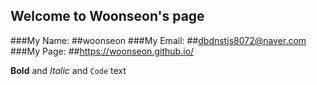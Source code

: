 ## Welcome to Woonseon's page

###My Name: 
##woonseon
###My Email: 
##dbdnstjs8072@naver.com
###My Page: 
##https://woonseon.github.io/


**Bold** and _Italic_ and `Code` text

